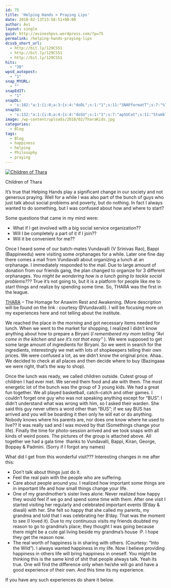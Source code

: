 ```yaml
---
id: 75
title: 'Helping Hands > Praying Lips'
date: 2010-02-13T13:58:51+00:00
author: Avi
layout: single
guid: http://avineshpvs.wordpress.com/?p=75
permalink: /helping-hands-praying-lips
dcssb_short_url:
  - http://bit.ly/129CS51
  - http://bit.ly/129CS51
  - http://bit.ly/129CS51
hits:
  - "30"
wpsd_autopost:
  - "1"
snap_MYURL:
  - ""
snapEdIT:
  - "1"
snapDL:
  - 's:102:"a:1:{i:0;a:3:{s:4:"doDL";s:1:"1";s:11:"SNAPformatT";s:7:"%TITLE%";s:10:"SNAPformat";s:9:"%EXCERPT%";}}";'
snapSU:
  - 's:132:"a:1:{i:0;a:4:{s:4:"doSU";s:1:"1";s:7:"apSUCat";s:11:"StumbleUpon";s:4:"nsfw";s:1:"0";s:10:"SNAPformat";s:19:"%TITLE% - %EXCERPT%";}}";'
image: /wp-content/uploads/2010/02/TharaKids.jpg
categories:
  - Blog
tags:
  - Blog
  - happiness
  - helping
  - Philosophy
  - praying
---
```

<div id="attachment_264" style="width: 310px" class="wp-caption aligncenter">
  <a href="https://i2.wp.com/www.avineshpvs.com/wp-content/uploads/2010/02/TharaKids.jpg" data-rel="lightbox-0" data-imagelightbox="0" title=""><img src="https://i2.wp.com/www.avineshpvs.com/wp-content/uploads/2010/02/TharaKids.jpg?resize=300%2C240" alt="Children of Thara" class="size-medium wp-image-264" data-recalc-dims="1" /></a>
  
  <p class="wp-caption-text">
    Children of Thara
  </p>
</div>

It&#8217;s true that Helping Hands play a significant change in our society and not generous praying. Well for a while I was also part of the bunch of guys who just talk about social problems and poverty, but do nothing. In fact I always wanted to do something, but I was confused about how and where to start?  
<!--more-->

  
Some questions that came in my mind were:

  * What if I get involved with a big social service organization?? 
  * Will I be completely a part of it if I join?? 
  * Will it be convenient for me?? 

Once I heard some of our batch-mates Vundavalli (V Srinivas Rao), Bappi (Bappineedu) were visiting some orphanages for a while. Later one fine day there comes a mail from Vundavalli about organizing a lunch at an orphanage. I immediately responded to the mail. Due to large amount of donation from our friends gang, the plan changed to organize for 3 different orphanages. _You might be wondering how is a lunch going to tackle social problems???_ True it&#8217;s not going to, but it is a platform for people like me to start things and realize by spending some time. So, THARA was the first in the league.

<a title="Thara description" href="http://cheyuta-helpinghands.blogspot.in/2009/07/thara-home-for-anawim-rest-and.html" target="_blank">THARA</a> &#8211; The Homage for Anawim Rest and Awakening. (More description will be found on the link : courtesy @Vundavalli). I will be focusing more on my experiences here and not telling about the institute.

We reached the place in the morning and got necessary items needed for lunch. When we went to the market for shopping, I realized I didn&#8217;t know anything about how to prepare a Biryani (_I remembered my mom telling &#8220;Avi come in the kitchen and see it&#8217;s not that easy&#8221;_ ). We were supposed to get some large amount of ingredients for Biryani.&nbsp;So we went in search for the ingredients, interestingly we met with lots of shopkeepers telling their own prices. We were confused a lot, as we didn&#8217;t know the original price. Ahaa.. We decided to check at all places and then decide where to buy (Bazingaaa we were right, that&#8217;s the way to shop).

Once the lunch was ready, we called children outside.&nbsp;Cutest group of children I had ever met. We served them food and ate with them.&nbsp;The most energetic lot of the bunch was the group of 3 young kids. We had a great fun together. We all played basketball, catch-catch and other games. I couldn&#8217;t forget one guy who was not speaking anything except for &#8220;BUS&#8221;. I didn&#8217;t understand what was wrong with him, so I asked their warden. She said this guy never utters a word other than &#8220;BUS&#8221;; if we say BUS has arrived and you will be boarding it then only he will eat or do anything. Nobody knows where his parents are, nor does one know where he used to live?? It was really sad and I was moved by that (Somethings change your life). Finally the time for photo-session arrived and we took snaps with all kinds of weird poses. The pictures of the group is attached above. All together we had a gala time&nbsp; thanks to Vundavalli, Bappi, Kiran, George, Boppay & Padmini. (Sorry if I forgot any names)

What did I get from this wonderful visit??? Interesting changes in me after this:

  * Don&#8217;t talk about things just do it.
  * Feel the real pain with the people who are suffering. 
  * Care about people around you. I realized how important some things are in important life and how small things change your life.
  * One of my grandmother&#8217;s sister lives alone. Never realized how happy they would feel if we go and spend some time with them. After one visit I started visiting her regularly and celebrated important events (B&#8217;day & diwali) with her. She felt so happy that she called my parents, my grandma and told that I was celebrating her B&#8217;day. That was the moment to see (I loved it). Due to my continuous visits my friends doubted my reason to go to grandma&#8217;s place; they thought I was going because there might be a cute gal living beside my grandma&#8217;s house :P. I hope they get the reason now. 
  * The real worth of happiness is in sharing with others. (Courtesy: &#8220;Into the Wild&#8221;). I always wanted happiness in my life. Now I believe providing happiness in others life will bring happiness in oneself. 
You might be thinking this is the same kind of shit that people always talk. Yeah its true. One will find the difference only when he/she will go and have a good experience of their own. And this time its my experience.

If you have any such experiences do share it below.